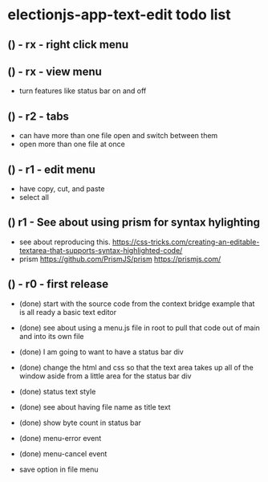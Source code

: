 # electionjs-app-text-edit todo list

## () - rx - right click menu

## () - rx - view menu
* turn features like status bar on and off

## () - r2 - tabs
* can have more than one file open and switch between them
* open more than one file at once

## () - r1 - edit menu
* have copy, cut, and paste
* select all

## () r1 - See about using prism for syntax hylighting

* see about reproducing this.
https://css-tricks.com/creating-an-editable-textarea-that-supports-syntax-highlighted-code/
* prism
https://github.com/PrismJS/prism
https://prismjs.com/

## () - r0 - first release
* (done) start with the source code from the context bridge example that is all ready a basic text editor
* (done) see about using a menu.js file in root to pull that code out of main and into its own file
* (done) I am going to want to have a status bar div
* (done) change the html and css so that the text area takes up all of the window aside from a little area for the status bar div
* (done) status text style
* (done) see about having file name as title text
* (done) show byte count in status bar
* (done) menu-error event
* (done) menu-cancel event

* save option in file menu 
